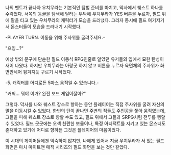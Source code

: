 나의 멘트가 끝나자 우치무라는 기본적인 탐험 준비를 마치고, 막사에서 퀘스트 하나를 수락했다. 
서쪽의 동굴을 탐색해 달라는 부탁에 우치무라가 YES 버튼을 누르자, 필드 위에 말을 타고 있는 우치무라의 캐릭터가 모습을 드러냈다. 
그러자 동시에 필드 여기저기서 몬스터들이 모습을 드러내기 시작했다. 

-PLAYER TURN. 이동을 위해 주사위를 굴려주세요.- 

"으잉...?" 

예상 밖의 문구에 단순한 필드 이동식 RPG인줄로 알았던 유저들의 입에서 묘한 탄성이 새어 나왔다. 하지만 우치무라는 아랑곳 하지 않고 버튼을 누르자 육면체의 주사위가 화면안세어 튕겨지듯 구르기 시작했다. 

-5. 캐릭터를 어디로든 5마스 움직일 수 있습니다.- 

"커헉... 뭐야 이거? 완전 보드 게임이잖아?" 

그렇다. 막사를 나와 퀘스트 장소로 향하는 동안 플레이어는 직접 주사위를 굴려 자신의 말을 이동시킬 수 있었다. 
한번의 턴이 끝나면 주변의 적들도 주인공을 쫓아 움직였는데, 그들을 피해 퀘스트 장소로 향할 수도 있고, 필드 위에서 그들과 SRPG처럼 전투를 행할 수 있었다. 필드 곳곳에는 오색 찬란한 보물이나, 특정 아티팩트를 지키고 있는 몬스터도 존재하고 있기에 어디로 향하든 그것은 플레이어의 마음이었다. 

이 시대의 게이머들에겐 익숙하지 않지만, 나에게 있어서 지금 우치무라가 서 있는 필드 화면은 마치 마이트앤 매직 시리즈의 필드 화면을 보는 것만 같았다. 